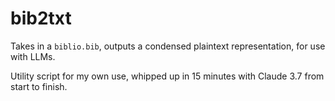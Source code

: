 # bib2txt

Takes in a `biblio.bib`, outputs a condensed plaintext representation, for use with LLMs.

Utility script for my own use, whipped up in 15 minutes with Claude 3.7 from start to finish.
